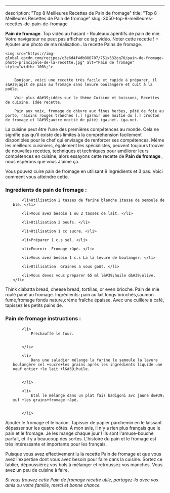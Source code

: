 ---
description: "Top 8 Meilleures Recettes de Pain de fromage"
title: "Top 8 Meilleures Recettes de Pain de fromage"
slug: 3050-top-8-meilleures-recettes-de-pain-de-fromage

<p>
	<strong>Pain de fromage</strong>. 
	Top vidéo au hasard - Rouleaux apéritifs de pain de mie. Votre navigateur ne peut pas afficher ce tag vidéo. Noter cette recette ! + Ajouter une photo de ma réalisation.. la recette Pains de fromage.
</p>
<p>
	
	<img src="https://img-global.cpcdn.com/recipes/c3e6d4f4db080707/751x532cq70/pain-de-fromage-photo-principale-de-la-recette.jpg" alt="Pain de fromage" style="width: 100%;">
	
	
		Bonjour, voici une recette très facile et rapide à préparer, il s&#39;agit de pain au fromage sans levure boulangère et cuit à la poêle.
	
		Voir plus d&#39;idées sur le thème Cuisine et boissons, Recettes de cuisine, Idée recette.
	
		Pain aux noix, fromage de chèvre aux fines herbes, pâté de foie au porto, raisins rouges tranchés [.] (garnir une moitié du [.] croûton de fromage et l&#39;autre moitié de pâté) iga.net. iga.net.
	
</p>

La cuisine peut être l'une des premières compétences au monde. Cela ne signifie pas qu'il existe des limites à la compréhension facilement disponibles pour le chef qui envisage de renforcer ses compétences. Même les meilleurs cuisiniers, également les spécialistes, peuvent toujours trouver de nouvelles recettes, techniques et techniques pour améliorer leurs compétences en cuisine, alors essayons cette recette de <strong> Pain de fromage </strong>, nous espérons que vous J'aime ça.

<!--inarticleads1-->

Vous pouvez cuire pain de fromage en utilisant 9 Ingrédients et 3 pas. Voici comment vous atteindre cette.

<h3>Ingrédients de pain de fromage :</h3>

<ol>
	
		<li>Utilisation 2 tasses de farine blanche 1tasse de semoule de blé. </li>
	
		<li>Vous avez besoin 1 ou 2 tasses de lait. </li>
	
		<li>Utilisation 2 oeufs. </li>
	
		<li>Utilisation 1 cc sucre. </li>
	
		<li>Préparer 1 c.s sel. </li>
	
		<li>Fournir  Fromage râpé. </li>
	
		<li>Vous avez besoin 1 c.s La la levure de boulanger. </li>
	
		<li>Utilisation  Graines a vous goût. </li>
	
		<li>Vous devez vous préparer 65 ml l&#39;huile d&#39;olive. </li>
	
</ol>

Think ciabatta bread, cheese bread, tortillas, or even brioche. Pain de mie roulé pané au fromage. Ingrédients: pain au lait longs briochés,saumon fumé,fromage fondu nature,crème fraîche épaisse. Avec une cuillère à café, tapissez les petits pains de. 

<!--inarticleads2-->

<h3>Pain de fromage instructions :</h3>

<ol>
	
		<li>
			Préchauffé le four.
			
			
		</li>
	
		<li>
			Dans une saladier mélange la farine le semoule la levure boulangère sel +sucre+les grains après les ingrédients liquide une oeuf entier +le lait +l&#39;huile.
			
			
		</li>
	
		<li>
			Étal le mélange dans un plat fais badigoni avc jaune d&#39; œuf +les grains+fromage râpé.
			
			
		</li>
	
</ol>

Ajouter le fromage et le bacon. Tapisser de papier parchemin en le laissant dépasser sur les quatre côtés. À mon avis, il n&#39;y a rien plus français que le pain et le fromage. Je les mange chaque jour ! Ils sont l&#39;amuse-bouche parfait, et il y a beaucoup des sortes. L&#39;histoire du pain et le fromage est très intéressante et importante pour les français. 

<!--inarticleads1-->

<p>
Puisque vous avez effectivement lu la recette Pain de fromage et que vous avez l'expertise dont vous avez besoin pour faire dans la cuisine. Sortez ce tablier, dépoussiérez vos bols à mélanger et retroussez vos manches. Vous avez un peu de cuisine à faire.
</p>

<p>
<i>Si vous trouvez cette Pain de fromage recette utile, partagez-la avec vos amis ou votre famille, merci et bonne chance.</i>
</p>
